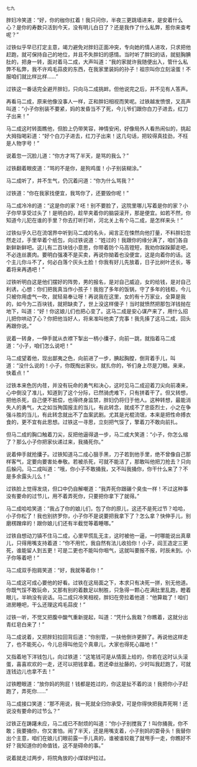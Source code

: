     七九 

   胖妇冷笑道：“好，你的枷你扛着！我只问你，半夜三更跳墙进来，是安着什么心？是你的寿数只活到今天，没有明儿白日了？还是我作了什么私弊，惹你来查考呢？”

   过铁似乎早已打定主意，竭力避免对胖妇正面冲突，专向她的情人进攻，只求把他赶跑，就可保持自己的地位，并且不失胖妇的感情。当时听了胖妇的话，就挺胸腆肚的，把身一转，面对着马二成，大声叫道：“我的家就许我随便出入，管什么私弊不私弊，我不许鸡毛蒜皮的东西，在我家里装妈的孙子！祖宗叫你立刻滚蛋！不服咱们就比样比样……”

   过铁这一番话完全避开胖妇，只向马二成挑衅。但他说完之后，并不见有人答声。

   再看马二成，原来他像没事人一样，正和胖妇相视而笑呢。过铁越发愤恨，又高声叫道：“小子你别装不要紧，妈的发昏当不了死，今儿爷们跟你白刀子进去，红刀子出来！”

   马二成这时转面瞧他，但脸上仍带笑容，神情安闲，好像局外人看热闹似的，挑起大拇指喝彩道：“好个白刀子进去，红刀子出来！这几句话，把较得真挂劲，不枉是人物字号！”

   说着忽一沉脸儿道：“你方才骂了半天，是骂的我么？”

   过铁翻着眼皮道：“骂的不是你，是狗鸡蛋！小子别装糊涂。”

   马二成听了，并不生气，仍沉着问道：“你为什么骂我？”

   过铁道：“你在我家找便宜，我骂你了，还要毁你呢！”

   马二成冷冷的道：“这是你的家？呸！别不要脸了，这院里哪儿写着是你的家？小子你早享受过头了！是明白的，趁早夹着你的脑袋滚开，那是便宜。如若不然，你知道今儿犯在谁的手里？你去打听打听，河北关上有个马二成，是怎样来头！”

   过铁似乎久已在流氓界中听到马二成的名头，闻言正在悚然向他打量，不料胖妇忽然走过，手里举着个纸包，向过铁说道：“姓过的！我跟你的缘分满了，咱们各自新鲜新鲜吧。这儿有二百块钱小意思，你带着防个马高镫短，我劝你跺跺脚走吧，不必连丝裹肉。要明白强凑不是买卖，再说你拗着也没便宜，这是向着你的话。这个主儿你斗不了，何必白落个灰头土脸！你我有好儿先放着，日子比树叶还长，等着将来再遇吧！”

   过铁听明白这是他们摆好的阵势，男的报名，是对自己威迫，女的给钱，是对自己利诱，心想：你们把我真当作小孩子！我抱了多年的饭锅，守了多年的钱柜，今儿只被你用虚气一吹，就轻易奉让呀！再说我在这里，女的有十万家业，全算是我的，如今为二百块钱，就把缺卖了，世上没这样傻子！当时就愤然把那包洋钱抛在地下，叫道：“好！你这娘儿们也把心变了。这马二成是安心谋产来了，用什么招儿把你哄动了心？你把他当好人，将来准叫他卖了完事！我先揍了这马二成，回头再跟你说。”

   说着一转身，一伸手就从衣襟下掣出一柄小攮子，向前一跳，就指着马二成道：“小子，咱们怎么说吧！”

   马二成望着他，现出鄙夷之色，向前进了一步，腆起胸膛，倒背着手儿，叫道：“没什么说的！小子，你既掏出家伙，就扎你的，爷们身上尽是刀眼。来来，快着点！”

   过铁本来色厉内荏，并没有玩命的勇气和决心，这时见马二成迎着刀尖向前凑来，心中倒没了准儿，知道到了这个分际，已然骑虎难下，只有拼着干了。但又转想，把他杀死，自己便不抵偿，也得终身监禁，胖妇仍将归于他人。这种转想，最能消失人的勇气，大之如当殉国报主的当儿，有此转念，就成不了忠臣烈士，小之在争强斗胜的当儿，有此转念就出不了血案武剧。尤其是光棍流氓，本来是把性命搏衣食的，更不宜有此思想。过铁这一寻思，立刻把气馁了，擎着刀不敢向前扎。

   但马二成的胸口触着刀尖，反把他逼得退一步，马二成大笑道：“小子，你怎么缩了？那么小子你把家伙递过来，我捅死你。”

   说着伸手就抢攮子。过铁知道马二成心狠手黑，刀子若到他手里，绝不曾像自己那样客气，定要向要害处奉敬。若被杀死，可就不能活了，那敢叫他把刀抢去？只向后躲闪。马二成叫道：“哦，你小子不敢捅我，又不叫我捅你，你干什么来了？不是多余露头儿么！”

   过铁脸上觉得发烧，但口中仍自解嘲道：“我弄死你跟碾个臭虫一样！不过这种事没有要命的过节儿，用不着弄死你，只要把你拿下了就得。”

   马二成哈哈笑道：“我占了你的娘儿们，包了你的原儿，这还不是死过节？哈哈，小子你松了！我也别挤罗你，小子你不是说要把我拿下了？怎么拿？快伸手儿，别磨楞蹭痒的！跟你娘儿们还有半截觉等着睡哪。”

   过铁自想动刀镇不住马二成，心里早慌乱无主，这时被他一逼，一时哪能说出真章儿，只得用嘴支持着道：“你不用忙，我自然有法儿收拾你！小子，阎王造定三更死，谁能留人到五更！可是二更也不能叫你咽气，这就叫要报不报，时辰未到。小子你等着吧！”

   马二成双手抱肩笑道：“好，我就等着你！”

   马二成这可成心要他的好看。过铁在这局面之下，本求只有决死一拼，别无他道。你既气馁不敢玩命，又那有别的着数足以制胜，只急得一颗心在满肚里乱跑，瞪着眼儿，半晌没有说话。马二成只冷笑相视，胖妇在旁拉着他道：“他算栽了！咱们进房睡吧，干么还理这鸡毛蒜皮！”

   过铁一听，不觉又把腹中酸气重新提起，叫道：“凭什么我栽？你瞧着，这就分出青红皂白来了！”

   马二成说着，又把胖妇拉回背后道：“你别管，一扶他倒许更醉了。再说他这样走了，也不能死心，今儿总得叫他见个真章儿，大家也得死心蹋地！”

   又指着地下洋钱包儿，向过铁道：“这笔钱可是从情面上给的，你若在这时认头滚蛋，喜喜欢欢的一走，还可以把钱拿着。若还牵丝扯藤的，少时叫我赶跑了，可就连钱边儿也拿不去！”

   过铁瞪眼道：“放你妈的狗屁！钱都是姓过的，你这是扯不着的淡！我把你小子赶跑了，弄死你……”

   马二成接口笑道：“那不用说，我一死就全归你承受，可是你得快把我弄死啊！还说没有要命的过节么？”

   过铁正在踌躇未应，马二成已不耐烦的叫道：“你小子别搅我了！叫你捅我，你不敢；我要捅你，你又害怕。闹了半天，还是用嘴支着，小子别妈的耍骨头！我替你出个主意，咱们在娘儿们眼前露一手儿真的，谁被谁较栽了就甩手一走，你瞧好不好？我知道你的命值钱，这不是碍命的事。”

   说着就走过两步，将院角放的小煤球炉拉过。

